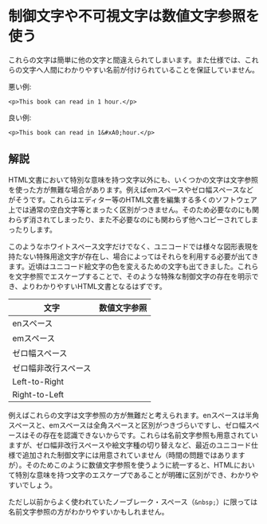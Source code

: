# 制御文字や不可視文字は数値文字参照を使う

これらの文字は簡単に他の文字と間違えられてしまいます。また仕様では、これらの文字へ人間にわかりやすい名前が付けられていることを保証していません。

悪い例:

    <p>This book can read in 1 hour.</p>

良い例:

    <p>This book can read in 1&#xA0;hour.</p>


## 解説

HTML文書において特別な意味を持つ文字以外にも、いくつかの文字は文字参照を使った方が無難な場合があります。例えばemスペースやゼロ幅スペースなどがそうです。これらはエディター等のHTML文書を編集する多くのソフトウェア上では通常の空白文字等とまったく区別がつきません。そのため必要なのにも関わらず消されてしまったり、また不必要なのにも関わらず他へコピーされてしまったりします。

このようなホワイトスペース文字だけでなく、ユニコードでは様々な図形表現を持たない特殊用途文字が存在し、場合によってはそれらを利用する必要が出てきます。近頃はユニコード絵文字の色を変えるための文字も出てきました。これらを文字参照でエスケープすることで、そのような特殊な制御文字の存在を明示でき、よりわかりやすいHTML文書となるはずです。

| 文字                             | 数値文字参照 |
|----------------------------------|--------------|
| enスペース                       | &#x2002;     |
| emスペース                       | &#x2003;     |
| ゼロ幅スペース                   | &#x200B;     |
| ゼロ幅非改行スペース             | &#xFEFF;     |
| Left-to-Right                    | &#x200E;     |
| Right-to-Left                    | &#x200F;     |

例えばこれらの文字は文字参照の方が無難だと考えられます。enスペースは半角スペースと、emスペースは全角スペースと区別がつきづらいですし、ゼロ幅スペースはその存在を認識できないからです。これらは名前文字参照も用意されていますが、ゼロ幅非改行スペースや絵文字種の切り替えなど、最近のユニコード仕様で追加された制御文字には用意されていません（時間の問題ではありますが）。そのためこのように数値文字参照を使うように統一すると、HTMLにおいて特別な意味を持つ文字のエスケープであることが明確に区別ができ、わかりやすいでしょう。

ただし以前からよく使われていたノーブレーク・スペース（`&nbsp;`）に限っては名前文字参照の方がわかりやすいかもしれません。
